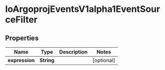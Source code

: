 
# IoArgoprojEventsV1alpha1EventSourceFilter

## Properties
Name | Type | Description | Notes
------------ | ------------- | ------------- | -------------
**expression** | **String** |  |  [optional]



